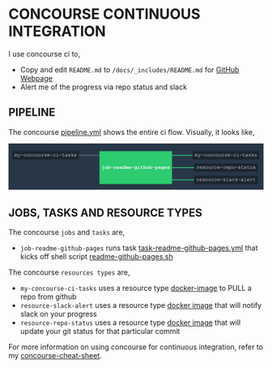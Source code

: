 # CONCOURSE CONTINUOUS INTEGRATION

I use concourse ci to,

* Copy and edit `README.md` to `/docs/_includes/README.md` for
  [GitHub Webpage](https://jeffdecola.github.io/my-concourse-ci-tasks/)
* Alert me of the progress via repo status and slack

## PIPELINE

The concourse
[pipeline.yml](https://github.com/JeffDeCola/my-concourse-ci-tasks/blob/master/readme-github-pages/ci/pipeline.yml)
shows the entire ci flow. Visually, it looks like,

![IMAGE - my-concourse-ci-tasks concourse ci pipeline - IMAGE](docs/pics/my-concourse-ci-tasks-pipeline.jpg)

## JOBS, TASKS AND RESOURCE TYPES

The concourse `jobs` and `tasks` are,

* `job-readme-github-pages` runs task
  [task-readme-github-pages.yml](https://github.com/JeffDeCola/my-concourse-ci-tasks/blob/master/readme-github-pages/ci/tasks/task-readme-github-pages.yml)
  that kicks off shell script
  [readme-github-pages.sh](https://github.com/JeffDeCola/my-concourse-ci-tasks/blob/master/readme-github-pages/ci/scripts/readme-github-pages.sh)

The concourse `resources types` are,

* `my-concourse-ci-tasks` uses a resource type
  [docker-image](https://hub.docker.com/r/concourse/git-resource/)
  to PULL a repo from github
* `resource-slack-alert` uses a resource type
  [docker image](https://hub.docker.com/r/cfcommunity/slack-notification-resource)
  that will notify slack on your progress
* `resource-repo-status` uses a resource type
  [docker image](https://hub.docker.com/r/dpb587/github-status-resource)
  that will update your git status for that particular commit

For more information on using concourse for continuous integration,
refer to my
[concourse-cheat-sheet](https://github.com/JeffDeCola/my-cheat-sheets/tree/master/software/operations-tools/continuous-integration-continuous-deployment/concourse-cheat-sheet).
